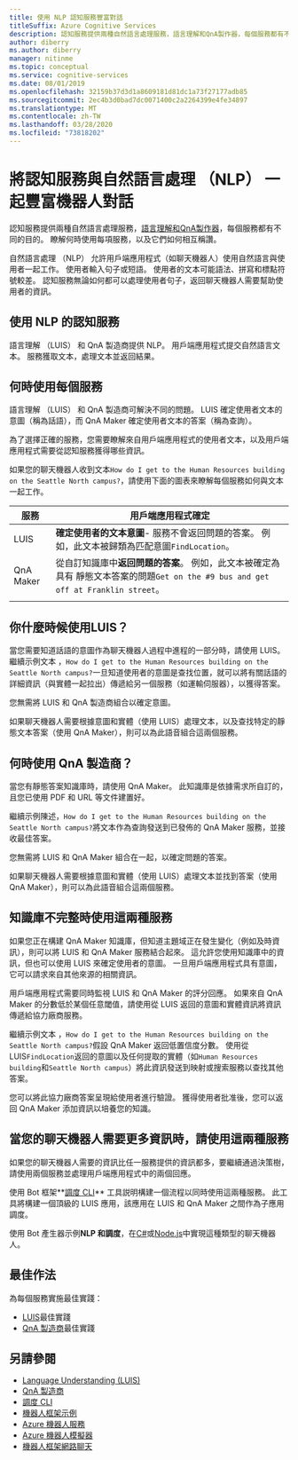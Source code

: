 ```yaml
---
title: 使用 NLP 認知服務豐富對話
titleSuffix: Azure Cognitive Services
description: 認知服務提供兩種自然語言處理服務，語言理解和QnA製作器，每個服務都有不同的目的。 瞭解何時使用每項服務，以及它們如何相互稱讚。
author: diberry
ms.author: diberry
manager: nitinme
ms.topic: conceptual
ms.service: cognitive-services
ms.date: 08/01/2019
ms.openlocfilehash: 32159b37d3d1a8609181d81dc1a73f27177adb85
ms.sourcegitcommit: 2ec4b3d0bad7dc0071400c2a2264399e4fe34897
ms.translationtype: MT
ms.contentlocale: zh-TW
ms.lasthandoff: 03/28/2020
ms.locfileid: "73818202"
---
```

# <a name="use-cognitive-services-with-natural-language-processing-nlp-to-enrich-bot-conversations"></a>將認知服務與自然語言處理 （NLP） 一起豐富機器人對話

認知服務提供兩種自然語言處理服務，[語言理解和](what-is-luis.md)[QnA製作器](../qnamaker/overview/overview.md)，每個服務都有不同的目的。 瞭解何時使用每項服務，以及它們如何相互稱讚。 

自然語言處理 （NLP） 允許用戶端應用程式（如聊天機器人）使用自然語言與使用者一起工作。 使用者輸入句子或短語。 使用者的文本可能語法、拼寫和標點符號較差。 認知服務無論如何都可以處理使用者句子，返回聊天機器人需要幫助使用者的資訊。 

## <a name="cognitive-services-with-nlp"></a>使用 NLP 的認知服務

語言理解 （LUIS） 和 QnA 製造商提供 NLP。 用戶端應用程式提交自然語言文本。 服務獲取文本，處理文本並返回結果。 

## <a name="when-to-use-each-service"></a>何時使用每個服務

語言理解 （LUIS） 和 QnA 製造商可解決不同的問題。 LUIS 確定使用者文本的意圖（稱為話語），而 QnA Maker 確定使用者文本的答案（稱為查詢）。 

為了選擇正確的服務，您需要瞭解來自用戶端應用程式的使用者文本，以及用戶端應用程式需要從認知服務獲得哪些資訊。

如果您的聊天機器人收到文本`How do I get to the Human Resources building on the Seattle North campus?`，請使用下面的圖表來瞭解每個服務如何與文本一起工作。

|服務|用戶端應用程式確定|
|--|--|
|LUIS|**確定使用者的文本意圖**- 服務不會返回問題的答案。 例如，此文本被歸類為匹配意圖`FindLocation`。<br>|
|QnA Maker|從自訂知識庫中**返回問題的答案**。 例如，此文本被確定為具有 靜態文本答案的問題`Get on the #9 bus and get off at Franklin street`。|
|||

## <a name="when-do-you-use-luis"></a>你什麼時候使用LUIS？ 

當您需要知道話語的意圖作為聊天機器人過程中進程的一部分時，請使用 LUIS。 繼續示例文本 ，`How do I get to the Human Resources building on the Seattle North campus?`一旦知道使用者的意圖是查找位置，就可以將有關話語的詳細資訊（與實體一起拉出）傳遞給另一個服務（如運輸伺服器），以獲得答案。 

您無需將 LUIS 和 QnA 製造商組合以確定意圖。 

如果聊天機器人需要根據意圖和實體（使用 LUIS）處理文本，以及查找特定的靜態文本答案（使用 QnA Maker），則可以為此語音組合這兩個服務。

## <a name="when-do-you-use-qna-maker"></a>何時使用 QnA 製造商？ 

當您有靜態答案知識庫時，請使用 QnA Maker。 此知識庫是依據需求所自訂的，且您已使用 PDF 和 URL 等文件建置好。 

繼續示例陳述，`How do I get to the Human Resources building on the Seattle North campus?`將文本作為查詢發送到已發佈的 QnA Maker 服務，並接收最佳答案。 

您無需將 LUIS 和 QnA Maker 組合在一起，以確定問題的答案。

如果聊天機器人需要根據意圖和實體（使用 LUIS）處理文本並找到答案（使用 QnA Maker），則可以為此語音組合這兩個服務。

## <a name="use-both-services-when-your-knowledge-base-is-incomplete"></a>知識庫不完整時使用這兩種服務

如果您正在構建 QnA Maker 知識庫，但知道主題域正在發生變化（例如及時資訊），則可以將 LUIS 和 QnA Maker 服務結合起來。 這允許您使用知識庫中的資訊，但也可以使用 LUIS 來確定使用者的意圖。 一旦用戶端應用程式具有意圖，它可以請求來自其他來源的相關資訊。 

用戶端應用程式需要同時監視 LUIS 和 QnA Maker 的評分回應。 如果來自 QnA Maker 的分數低於某個任意閾值，請使用從 LUIS 返回的意圖和實體資訊將資訊傳遞給協力廠商服務。

繼續示例文本 ，`How do I get to the Human Resources building on the Seattle North campus?`假設 QnA Maker 返回低置信度分數。 使用從 LUIS`FindLocation`返回的意圖以及任何提取的實體（如`Human Resources building`和`Seattle North campus`）將此資訊發送到映射或搜索服務以查找其他答案。 

您可以將此協力廠商答案呈現給使用者進行驗證。 獲得使用者批准後，您可以返回 QnA Maker 添加資訊以培養您的知識。 

## <a name="use-both-services-when-your-chat-bot-needs-more-information"></a>當您的聊天機器人需要更多資訊時，請使用這兩種服務

如果您的聊天機器人需要的資訊比任一服務提供的資訊都多，要繼續通過決策樹，請使用兩個服務並處理用戶端應用程式中的兩個回應。 

使用 Bot 框架**[調度 CLI](https://github.com/Microsoft/botbuilder-tools/tree/master/packages/Dispatch)** 工具説明構建一個流程以同時使用這兩種服務。 此工具將構建一個頂級的 LUIS 應用，該應用在 LUIS 和 QnA Maker 之間作為子應用調度。 

使用 Bot 產生器示例**NLP 和調度**，在[C#](https://github.com/microsoft/BotBuilder-Samples/tree/master/samples/csharp_dotnetcore/14.nlp-with-dispatch)或[Node.js](https://github.com/microsoft/BotBuilder-Samples/tree/master/samples/javascript_nodejs/14.nlp-with-dispatch)中實現這種類型的聊天機器人。 

## <a name="best-practices"></a>最佳作法

為每個服務實施最佳實踐：

* [LUIS](luis-concept-best-practices.md)最佳實踐
* [QnA 製造商](../qnamaker/concepts/best-practices.md)最佳實踐

## <a name="see-also"></a>另請參閱

* [Language Understanding (LUIS)](what-is-luis.md)
* [QnA 製造商](../qnamaker/overview/overview.md)
* [調度 CLI](https://github.com/Microsoft/botbuilder-tools/tree/master/packages/Dispatch)
* [機器人框架示例](https://github.com/Microsoft/BotBuilder-Samples)
* [Azure 機器人服務](https://docs.microsoft.com/azure/bot-service/bot-service-overview-introduction?view=azure-bot-service-4.0)
* [Azure 機器人模擬器](https://github.com/Microsoft/BotFramework-Emulator)
* [機器人框架網路聊天](https://github.com/microsoft/BotFramework-WebChat)